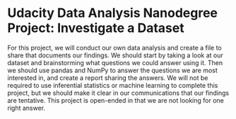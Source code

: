 # Udacity Data Analysis Nanodegree Project: Investigate a Dataset

For this project, we will conduct our own data analysis and create a file to share that documents our findings. We should start by taking a look at our dataset and brainstorming what questions we could answer using it. Then we should use pandas and NumPy to answer the questions we are most interested in, and create a report sharing the answers. We will not be required to use inferential statistics or machine learning to complete this project, but we should make it clear in our communications that our findings are tentative. This project is open-ended in that we are not looking for one right answer.
